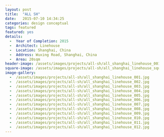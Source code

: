 ```yaml
---
layout: post
title:  "ALL SH"
date:   2015-07-10 14:34:25
categories: design conceptual
tags: featured
featured: yes
details:
  -  Year of Completion: 2015
  -  Architect: Linehouse
  -  Location: Shanghai, China
  -  Address: Wuxing Road, Shanghai, China
  -  Area: 20sqm
header-image: /assets/images/projects/all-sh/all_shanghai_linehouse_001.jpg
square-image: /assets/images/projects/all-sh/all_shanghai_linehouse_square.jpg
image-gallery:
  -  /assets/images/projects/all-sh/all_shanghai_linehouse_001.jpg
  -  /assets/images/projects/all-sh/all_shanghai_linehouse_002.jpg
  -  /assets/images/projects/all-sh/all_shanghai_linehouse_003.jpg
  -  /assets/images/projects/all-sh/all_shanghai_linehouse_004.jpg
  -  /assets/images/projects/all-sh/all_shanghai_linehouse_005.jpg
  -  /assets/images/projects/all-sh/all_shanghai_linehouse_006.jpg
  -  /assets/images/projects/all-sh/all_shanghai_linehouse_007.jpg
  -  /assets/images/projects/all-sh/all_shanghai_linehouse_008.jpg
  -  /assets/images/projects/all-sh/all_shanghai_linehouse_009.jpg
  -  /assets/images/projects/all-sh/all_shanghai_linehouse_010.jpg
  -  /assets/images/projects/all-sh/all_shanghai_linehouse_011.jpg
  -  /assets/images/projects/all-sh/all_shanghai_linehouse_012.jpg
---
```

